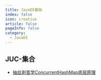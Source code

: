 ```yaml
---
title: JavaEE基础
index: false
icon: creative
article: false
pageInfo: false
category:
  - JavaEE
---
```


## JUC-集合
- [抽丝剥茧学ConcurrentHashMap底层原理](抽丝剥茧学ConcurrentHashMap底层原理.md)

